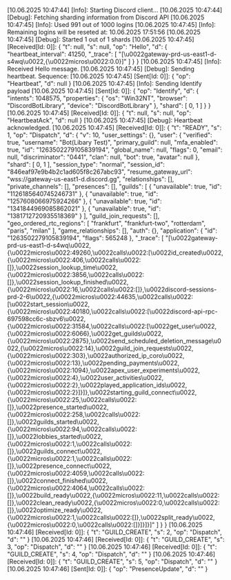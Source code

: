 [10.06.2025 10:47:44] [Info]: Starting Discord client...
[10.06.2025 10:47:44] [Debug]: Fetching sharding information from Discord API
[10.06.2025 10:47:45] [Info]: Used 991 out of 1000 logins
[10.06.2025 10:47:45] [Info]: Remaining logins will be reseted at: 10.06.2025 17:51:56
[10.06.2025 10:47:45] [Debug]: Started 1 out of 1 shards
[10.06.2025 10:47:45] [Received[Id: 0]]: {
  "t": null,
  "s": null,
  "op": "Hello",
  "d": {
    "heartbeat_interval": 41250,
    "_trace": [
      "[\u0022gateway-prd-us-east1-d-s4wq\u0022,{\u0022micros\u0022:0.0}]"
    ]
  }
}
[10.06.2025 10:47:45] [Info]: Received Hello message.
[10.06.2025 10:47:45] [Debug]: Sending heartbeat. Sequence: 
[10.06.2025 10:47:45] [Sent[Id: 0]]: {
  "op": "Heartbeat",
  "d": null
}
[10.06.2025 10:47:45] [Info]: Sending Identify payload
[10.06.2025 10:47:45] [Sent[Id: 0]]: {
  "op": "Identify",
  "d": {
    "intents": 1048575,
    "properties": {
      "os": "Win32NT",
      "browser": "DiscordBotLibrary",
      "device": "DiscordBotLibrary"
    },
    "shard": [
      0,
      1
    ]
  }
}
[10.06.2025 10:47:45] [Received[Id: 0]]: {
  "t": null,
  "s": null,
  "op": "HeartbeatAck",
  "d": null
}
[10.06.2025 10:47:45] [Debug]: Heartbeat acknowledged.
[10.06.2025 10:47:45] [Received[Id: 0]]: {
  "t": "READY",
  "s": 1,
  "op": "Dispatch",
  "d": {
    "v": 10,
    "user_settings": {},
    "user": {
      "verified": true,
      "username": "Bot(Libary Test)",
      "primary_guild": null,
      "mfa_enabled": true,
      "id": "1263502279105839194",
      "global_name": null,
      "flags": 0,
      "email": null,
      "discriminator": "0441",
      "clan": null,
      "bot": true,
      "avatar": null
    },
    "shard": [
      0,
      1
    ],
    "session_type": "normal",
    "session_id": "846eaf97e9b4b2c1ad605f8c267abc93",
    "resume_gateway_url": "wss://gateway-us-east1-d.discord.gg",
    "relationships": [],
    "private_channels": [],
    "presences": [],
    "guilds": [
      {
        "unavailable": true,
        "id": "1126185640745246731"
      },
      {
        "unavailable": true,
        "id": "1257608066975924266"
      },
      {
        "unavailable": true,
        "id": "1341844969085862021"
      },
      {
        "unavailable": true,
        "id": "1381712720935518369"
      }
    ],
    "guild_join_requests": [],
    "geo_ordered_rtc_regions": [
      "frankfurt",
      "frankfurt-two",
      "rotterdam",
      "paris",
      "milan"
    ],
    "game_relationships": [],
    "auth": {},
    "application": {
      "id": "1263502279105839194",
      "flags": 565248
    },
    "_trace": [
      "[\u0022gateway-prd-us-east1-d-s4wq\u0022,{\u0022micros\u0022:49260,\u0022calls\u0022:[\u0022id_created\u0022,{\u0022micros\u0022:406,\u0022calls\u0022:[]},\u0022session_lookup_time\u0022,{\u0022micros\u0022:3856,\u0022calls\u0022:[]},\u0022session_lookup_finished\u0022,{\u0022micros\u0022:16,\u0022calls\u0022:[]},\u0022discord-sessions-prd-2-6\u0022,{\u0022micros\u0022:44635,\u0022calls\u0022:[\u0022start_session\u0022,{\u0022micros\u0022:40180,\u0022calls\u0022:[\u0022discord-api-rpc-697598cc6c-sbzv6\u0022,{\u0022micros\u0022:31584,\u0022calls\u0022:[\u0022get_user\u0022,{\u0022micros\u0022:6066},\u0022get_guilds\u0022,{\u0022micros\u0022:2875},\u0022send_scheduled_deletion_message\u0022,{\u0022micros\u0022:14},\u0022guild_join_requests\u0022,{\u0022micros\u0022:303},\u0022authorized_ip_coro\u0022,{\u0022micros\u0022:13},\u0022pending_payments\u0022,{\u0022micros\u0022:1094},\u0022apex_user_experiments\u0022,{\u0022micros\u0022:4},\u0022user_activities\u0022,{\u0022micros\u0022:2},\u0022played_application_ids\u0022,{\u0022micros\u0022:2}]}]},\u0022starting_guild_connect\u0022,{\u0022micros\u0022:25,\u0022calls\u0022:[]},\u0022presence_started\u0022,{\u0022micros\u0022:258,\u0022calls\u0022:[]},\u0022guilds_started\u0022,{\u0022micros\u0022:94,\u0022calls\u0022:[]},\u0022lobbies_started\u0022,{\u0022micros\u0022:1,\u0022calls\u0022:[]},\u0022guilds_connect\u0022,{\u0022micros\u0022:1,\u0022calls\u0022:[]},\u0022presence_connect\u0022,{\u0022micros\u0022:4059,\u0022calls\u0022:[]},\u0022connect_finished\u0022,{\u0022micros\u0022:4064,\u0022calls\u0022:[]},\u0022build_ready\u0022,{\u0022micros\u0022:11,\u0022calls\u0022:[]},\u0022clean_ready\u0022,{\u0022micros\u0022:0,\u0022calls\u0022:[]},\u0022optimize_ready\u0022,{\u0022micros\u0022:1,\u0022calls\u0022:[]},\u0022split_ready\u0022,{\u0022micros\u0022:0,\u0022calls\u0022:[]}]}]}]"
    ]
  }
}
[10.06.2025 10:47:46] [Received[Id: 0]]: {
  "t": "GUILD_CREATE",
  "s": 2,
  "op": "Dispatch",
  "d": ""
}
[10.06.2025 10:47:46] [Received[Id: 0]]: {
  "t": "GUILD_CREATE",
  "s": 3,
  "op": "Dispatch",
  "d": ""
}
[10.06.2025 10:47:46] [Received[Id: 0]]: {
  "t": "GUILD_CREATE",
  "s": 4,
  "op": "Dispatch",
  "d": ""
}
[10.06.2025 10:47:46] [Received[Id: 0]]: {
  "t": "GUILD_CREATE",
  "s": 5,
  "op": "Dispatch",
  "d": ""
}
[10.06.2025 10:47:46] [Sent[Id: 0]]: {
  "op": "PresenceUpdate",
  "d": ""
}
